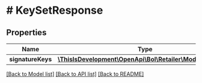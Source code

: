 # # KeySetResponse

## Properties

Name | Type | Description | Notes
------------ | ------------- | ------------- | -------------
**signatureKeys** | [**\ThisIsDevelopment\OpenApi\Bol\Retailer\Models\KeySet[]**](KeySet.md) |  |

[[Back to Model list]](../../README.md#models) [[Back to API list]](../../README.md#endpoints) [[Back to README]](../../README.md)
